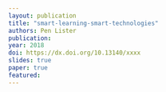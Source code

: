 ```yaml
---
layout: publication
title: "smart-learning-smart-technologies"
authors: Pen Lister
publication: 
year: 2018
doi: https://dx.doi.org/10.13140/xxxx
slides: true
paper: true
featured:
---
```



